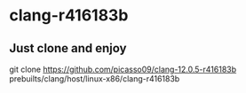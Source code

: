 # clang-r416183b

## Just clone and enjoy
git clone https://github.com/picasso09/clang-12.0.5-r416183b prebuilts/clang/host/linux-x86/clang-r416183b

